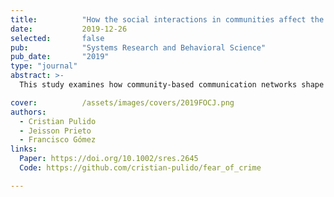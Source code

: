 ```yaml
---
title:          "How the social interactions in communities affect the fear of crime"
date:           2019-12-26
selected:       false
pub:            "Systems Research and Behavioral Science"
pub_date:       "2019"
type: "journal"
abstract: >-
  This study examines how community-based communication networks shape the spread of fear of crime. Results show that such structures may isolate fear within vulnerable groups, deepening perception gaps across social strata.

cover:          /assets/images/covers/2019FOCJ.png
authors:
  - Cristian Pulido
  - Jeisson Prieto
  - Francisco Gómez
links:
  Paper: https://doi.org/10.1002/sres.2645
  Code: https://github.com/cristian-pulido/fear_of_crime

---
```


